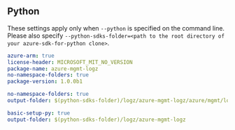 ## Python

These settings apply only when `--python` is specified on the command line.
Please also specify `--python-sdks-folder=<path to the root directory of your azure-sdk-for-python clone>`.

``` yaml $(python) && $(track2)
azure-arm: true
license-header: MICROSOFT_MIT_NO_VERSION
package-name: azure-mgmt-logz
no-namespace-folders: true
package-version: 1.0.0b1
```

``` yaml $(python-mode) == 'update' && $(track2)
no-namespace-folders: true
output-folder: $(python-sdks-folder)/logz/azure-mgmt-logz/azure/mgmt/logz
```

``` yaml $(python-mode) == 'create' && $(track2)
basic-setup-py: true
output-folder: $(python-sdks-folder)/logz/azure-mgmt-logz
```

